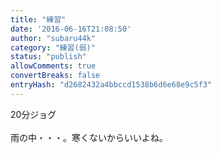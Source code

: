 ```yaml
---
title: "練習"
date: '2016-06-16T21:08:50'
author: "subaru44k"
category: "練習(弱)"
status: "publish"
allowComments: true
convertBreaks: false
entryHash: "d2682432a4bbccd1538b6d6e68e9c5f3"
---
```

20分ジョグ<br>
<br>
雨の中・・・。寒くないからいいよね。
